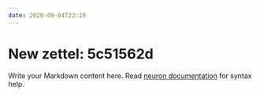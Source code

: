 ```yaml
---
date: 2020-09-04T22:19
---
```


# New zettel: 5c51562d

Write your Markdown content here. Read [neuron documentation](https://neuron.zettel.page/2011404.html) for syntax help.

